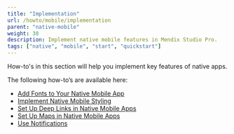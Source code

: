 ```yaml
---
title: "Implementation"
url: /howto/mobile/implementation
parent: "native-mobile"
weight: 30
description: Implement native mobile features in Mendix Studio Pro.
tags: ["native", "mobile", "start", "quickstart"]
---
```


How-to's in this section will help you implement key features of native apps.

The following how-to’s are available here:

* [Add Fonts to Your Native Mobile App](native-custom-fonts)
* [Implement Native Mobile Styling](native-styling)
* [Set Up Deep Links in Native Mobile Apps](native-deep-link)
* [Set Up Maps in Native Mobile Apps](how-to-maps)
* [Use Notifications](notifications)
